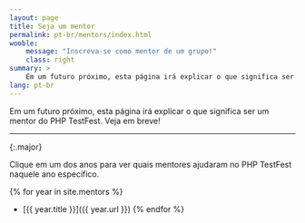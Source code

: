 ```yaml
---
layout: page
title: Seja um mentor
permalink: pt-br/mentors/index.html
wooble:
    message: "Inscreva-se como mentor de um grupo!"
    class: right
summary: >
    Em um futuro próximo, esta página irá explicar o que significa ser um mentor do PHP TestFest. Veja em breve!
lang: pt-br
---
```


Em um futuro próximo, esta página irá explicar o que significa ser um mentor do PHP TestFest. Veja em breve!

---
{:.major}

Clique em um dos anos para ver quais mentores ajudaram no PHP TestFest naquele ano específico.

{% for year in site.mentors %}
* [{{ year.title }}]({{ year.url }})
{% endfor %}
